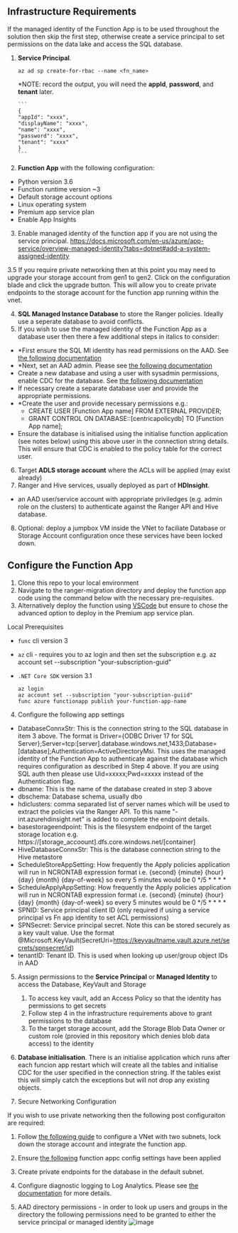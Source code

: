 ## Infrastructure Requirements

If the managed identity of the Function App is to be used throughout the solution then skip the first step, otherwise create a service principal to set permissions on the data lake and access the SQL database.

 1. __Service Principal__.   
 
    ```
    az ad sp create-for-rbac --name <fn_name>
    ```

    *NOTE: record the output, you will need the __appId__, __password__, and __tenant__ later.
    
        ```
        {
        "appId": "xxxx",
        "displayName": "xxxx",
        "name": "xxxx",
        "password": "xxxx",
        "tenant": "xxxx"
        }
        ```

2. __Function App__ with the following configuration:
 -  Python version 3.6
 -  Function runtime version ~3
 -  Default storage account options
 -  Linux operating system
 -  Premium app service plan
 -  Enable App Insights 
3. Enable managed identity of the function app if you are not using the service principal.
  https://docs.microsoft.com/en-us/azure/app-service/overview-managed-identity?tabs=dotnet#add-a-system-assigned-identity

3.5 If you require private networking then at this point you may need to upgrade your storage account from gen1 to gen2. Click on the configuration blade and click the upgrade button. This will allow you to create private endpoints to the storage account for the function app running within the vnet.

4. __SQL Managed Instance Database__ to store the Ranger policies. Ideally use a seperate database to avoid conflicts.
5. If you wish to use the managed identity of the Function App as a database user then there a few additional steps in italics to consider:
  - *First ensure the SQL MI identity has read permissions on the AAD. See [the following documentation](https://docs.microsoft.com/en-gb/azure/azure-sql/database/authentication-aad-configure?tabs=azure-powershell#azure-ad-admin-with-a-server-in-sql-database)
  - *Next, set an AAD admin. Please see [the following documentation](https://docs.microsoft.com/en-us/azure/azure-sql/database/authentication-aad-configure?tabs=azure-powershell#provision-azure-ad-admin-sql-managed-instance)
  - Create a new database and using a user with sysadmin permissions, enable CDC for the database. See [the following documentation](https://docs.microsoft.com/en-us/sql/relational-databases/system-stored-procedures/sys-sp-cdc-enable-db-transact-sql?view=sql-server-ver15)
  - If necessary create a separate database user and provide the appropriate permissions.
  - *Create the user and provide necessary permissions e.g.:
      - CREATE USER [Function App name] FROM EXTERNAL PROVIDER;
      - GRANT CONTROL ON DATABASE::[centricapolicydb] TO [Function App name];
   - Ensure the database is initialised using the initialise function application (see notes below) using this above user in the connection string details. This will ensure that CDC is enabled to the policy table for the correct user.

6. Target __ADLS storage account__ where the ACLs will be applied (may exist already)
7. Ranger and Hive services, usually deployed as part of __HDInsight__.
  - an AAD user/service account with appropriate priviledges (e.g. admin role on the clusters) to authenticate against the Ranger API and Hive database.
8. Optional: deploy a jumpbox VM inside the VNet to faciliate Database or Storage Account configuration once these services have been locked down.

## Configure the Function App

1. Clone this repo to your local environment
2. Navigate to the ranger-migration directory and deploy the function app code using the command below with the necessary pre-requisites. 
3. Alternatively deploy the function using [VSCode](https://docs.microsoft.com/en-us/azure/azure-functions/functions-develop-vs-code?tabs=python) but ensure to chose the advanced option to deploy in the Premium app service plan.

Local Prerequisites

 * `func` cli version 3
 * `az` cli - requires you to az login and then set the subscription e.g. az account set --subscription "your-subscription-guid"
 * `.NET Core SDK` version 3.1

    ```
    az login
    az account set --subscription "your-subscription-guiid"
    func azure functionapp publish your-function-app-name
    ```

4. Configure the following app settings
-  DatabaseConnxStr: This is the connection string to the SQL database in item 3 above. The format is Driver={ODBC Driver 17 for SQL Server};Server=tcp:[server].database.windows.net,1433;Database=[database];Authentication=ActiveDirectoryMsi. This uses the managed identity of the Function App to authenticate against the database which requires configuration as described in Step 4 above. If you are using SQL auth then please use Uid=xxxxx;Pwd=xxxxx instead of the Authentication flag.
-  dbname: This is the name of the database created in step 3 above
-  dbschema: Database schema, usually dbo
-  hdiclusters: comma separated list of server names which will be used to extract the policies via the Ranger API. To this name "-int.azurehdinsight.net" is added to complete the endpoint details.
-  basestorageendpoint: This is the filesystem endpoint of the target storage location e.g. https://[storage_accoount].dfs.core.windows.net/[container]
-  HiveDatabaseConnxStr: This is the database connection string to the Hive metastore
-  ScheduleStoreAppSetting: How frequently the Apply policies application will run in NCRONTAB expression format i.e. {second} {minute} {hour} {day} {month} {day-of-week} so every 5 minutes would be 0 */5 * * * *
-  ScheduleApplyAppSetting: How frequently the Apply policies application will run in NCRONTAB expression format i.e. {second} {minute} {hour} {day} {month} {day-of-week} so every 5 minutes would be 0 */5 * * * *
-  SPNID: Service principal client ID (only required if using a service principal vs Fn app identity to set ACL permissions)
-  SPNSecret: Service principal secret. Note this can be stored securely as a key vault value. Use the format @Microsoft.KeyVault(SecretUri=https://keyvaultname.vault.azure.net/secrets/spnsecret/id)
-  tenantID: Tenant ID. This is used when looking up user/group object IDs in AAD

5.  Assign permissions to the __Service Principal__ or __Managed Identity__ to access the Database, KeyVault and Storage

    1. To access key vault, add an Access Policy so that the identity has permissions to get secrets
    2. Follow step 4 in the infrastructure requirements above to grant permissions to the database
    3. To the target storage account, add the Storage Blob Data Owner or custom role (provied in this repository which denies blob data access) to the identity

6.  __Database initialisation__. There is an initialise application which runs after each funcion app restart which will create all the tables and initialise CDC for the user specified in the connection string. If the tables exist this will simply catch the exceptions but will not drop any existing objects. 

7. Secure Networking Configuration

If you wish to use private networking then the following post configuraiton are required:
1. Follow [the following guide](https://docs.microsoft.com/en-us/azure/azure-functions/functions-create-vnet#create-a-virtual-network) to configure a VNet with two subnets, lock down the storage account and integrate the function app.
2. Ensure [the following](https://docs.microsoft.com/en-us/azure/azure-functions/functions-create-vnet#configure-your-function-app-settings) function appc config settings have been applied
3. Create private endpoints for the database in the default subnet.

8. Configure diagnostic logging to Log Analytics. Please see [the documentation](https://docs.microsoft.com/en-us/azure/azure-functions/functions-monitor-log-analytics) for more details.  
9. AAD directory permissions - in order to look up users and groups in the directory the following permissions need to be granted to either the service principal or managed identity
![image](https://user-images.githubusercontent.com/5063077/124998868-0a978700-e045-11eb-93f2-ce271fe24029.png)

